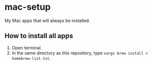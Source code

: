# mac-setup
My Mac apps that will always be installed.

## How to install all apps
1. Open terminal.
2. In the same directory as this repository, type `xargs brew install < homebrew-list.txt`.
